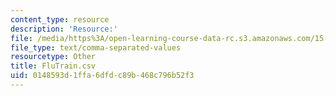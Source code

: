 ```yaml
---
content_type: resource
description: 'Resource:'
file: /media/https%3A/open-learning-course-data-rc.s3.amazonaws.com/15-071-the-analytics-edge-spring-2017/0148593d1ffa6dfdc89b468c796b52f3_FluTrain.csv
file_type: text/comma-separated-values
resourcetype: Other
title: FluTrain.csv
uid: 0148593d-1ffa-6dfd-c89b-468c796b52f3
---
```

